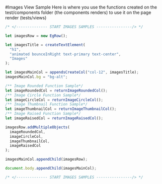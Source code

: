#Images View Sample
Here is where you use the functions created on the test/components folder (the components renders) to use it on the page render (tests/views)

```javascript
/* </-------------- START IMAGES SAMPLES ----------------/> */

let imagesRow = new EgRow();

let imagesTitle = createTextElement(
  "h1",
  "animated bounceInRight text-primary text-center",
  "Images"
);

let imagesMainCol = appendsCreateCol("col-12", imagesTitle);
imagesMainCol.bg = "bg-alt";

/** Image Rounded Function Sample*/
let imageRoundedCol = returnImageRoundedCol();
/** Image Circle Function Sample*/
let imageCircleCol = returnImageCircleCol();
/** Image Thumbnail Function Sample*/
let imageThumbnailCol = returnImageThumbnailCol();
/** Image Raised Function Sample*/
let imageRaisedCol = returnImageRaisedCol();

imagesRow.addMultipleObjects(
  imageRoundedCol,
  imageCircleCol,
  imageThumbnailCol,
  imageRaisedCol
);

imagesMainCol.appendChild(imagesRow);

document.body.appendChild(imagesMainCol);

/* </-------------- START IMAGES SAMPLES ----------------/> */
```
